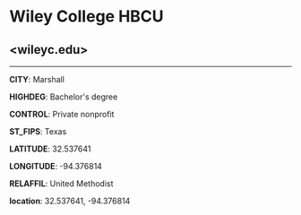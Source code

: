 # Wiley College HBCU
## <wileyc.edu>
---
**CITY**: Marshall

**HIGHDEG**: Bachelor's degree

**CONTROL**: Private nonprofit

**ST_FIPS**: Texas

**LATITUDE**: 32.537641

**LONGITUDE**: -94.376814

**RELAFFIL**: United Methodist

**location**: 32.537641, -94.376814